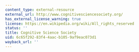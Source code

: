```yaml
---
content_type: external-resource
external_url: http://www.cognitivesciencesociety.org/
has_external_license_warning: true
license: https://en.wikipedia.org/wiki/All_rights_reserved
status: ''
title: Cognitive Science Society
uid: 6c65f292-83f4-4aac-b105-9af9eac073d1
wayback_url: ''
---
```


